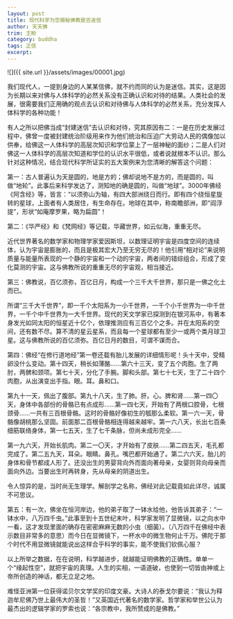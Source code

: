 ```yaml
---
layout: post
title: 现代科学为您揭秘佛教是否迷信
author: 天天佛
trim: 王盼
category: buddha
tags: 正信
excerpt:
---
```


![]({{ site.url }}/assets/images/00001.jpg)

我们现代人，一提到身边的人某某信佛，就不约而同的认为是迷信。其实，这是因为长期以来对佛与人体科学的必然关系没有正确认识和对待的结果。人类社会的发展，很需要我们正用确的观点去认识和对待佛与人体科学的必然关系，充分发挥人体科学的各种功能！

有人之所以把佛当成“封建迷信”去认识和对待，究其原因有二：一是在历史发展过程中，佛曾一度被封建统治阶级用来作为他们统治和压迫广大劳动人民的偶像加以供奉，给佛这一人体科学的高层次知识和学位蒙上了一层神秘的面纱；二是人们对佛这一人体科学的高层次知道和学位的认识水平很低，或者说就根本不认识。那么针对这种情况，结合现代科学所证实的五大案例来为您清晰的解答这个问题：

第一：古人普遍认为天是圆的，地是方的；佛却说地不是方的，而是圆的，叫做“地轮”。此事后来科学发达了，测知地的确是圆的，叫做“地球”。3000年佛经《阿含经》等，皆言：“以须弥山为轴，有四大部洲绕日而行。即有四个绕恒星旋转的星球，上面者有人类居住，有生命存在。地球在其中，称南瞻部洲，即“阎浮提”，形状“如庵摩罗果，略为扁圆”！

第二：《华严经》和《梵网经》等记载，华藏世界，如云似海，重重无尽。

近代世界著名的数学家和物理学家爱因斯坦，以数理证明宇宙是四度空间的连续体，认为宇宙是膨胀的，而且是极其宏大乃至无穷无尽的！他引用“相对论”来说明质量与能量所表现的一个静的宇宙和一个动的宇宙，两者间的错综组合，形成了变化莫测的宇宙。这与佛教所说的重重无尽的宇宙观，相当接近。

第三：佛教说，百亿须弥，百亿日月，构成一个三千大千世界，那只是一佛之化土而已。

所谓“三千大千世界”，即一千个太阳系为一小千世界，一千个小千世界为一中千世界，一千个中千世界为一大千世界。现代的天文学家已探测到在银河系中，有著本身发光如同太阳的恒星近十亿个，依理推测应有三百亿个之多。并在太阳系的空间，还有数不尽。算不清的星云星系，而且每一个星球都有至少一或两个类月球卫星。这与佛教所说的百亿须弥。百亿日月的数目，可谓不谋而合。

第四：佛经“在修行道地经”第一卷还载有胎儿发展的详细情形呢！头十天中，受精卵没什么变动。第十四天，稍长如薄酪……第六十三天，变了五个肉胞。生了两肘，两髀和颈项。第七十天，分化了手腕。脚和头部。第七十七天，生了二十四个肉胞，从出演变出手指。眼。耳。鼻和口。

第九十一天，佩出了腹部。第九十八天，生了肺。肝。心。脾和肾……第一四〇天，身体中各部份的骨骼已有点成形……第一四七天，开始有了两根口腔骨，七根颈骨……一共有三百根骨骼。这时的骨骼好像初生的瓠那么柔软。第一六一天，骨骼像胡桃那么坚固。前面那二百根骨骼相连得越来越牢。第一六八天，长出七百条细筋联络身体，第一七五天，生了七千条脉，但尚未成形完全……

第一九六天，开始长肌肉。第二一〇天，才开始有了皮肤……第二四五天，毛孔都完成了。第二五九天，耳朵。眼睛。鼻孔。嘴巴都开始通了。第二六六天，胎儿的身体和骨节都成人形了。还没出生的男婴背向外而面向著母亲，女婴则背向母亲而面向外边。当要出生时再转身，先从母亲的阴道出生。

令人惊异的是，当时尚无生理学。解剖学之名称，佛经对此记载竟如此详尽，诚属不可思议。

第五：有一次，佛坐在恒河岸边，他的弟子取了一钵水给他，他告诉其弟子：“一钵水中，八万四千虫。”此事至到十五世纪末叶，科学家发明了显微镜，以之向水中一看，这才发现里面的确存在密密麻麻无数的小虫（细菌）。（八万四千在佛经中表示数目非常多的意思）而今日在显微镜下，一杯水中的微生物何止千万。佛陀于那个时代不用显微镜就能说出这样合乎科学的事实，能不使我们钦佩心服？

以上所举之数据，在在说明，科学越进步，就越能证明佛教的正确性。单单一个“缘起性空”，就把宇宙的真理。人生的实相，一语道破，也使到一切皆由神或上帝所创造的神话，都无立足之地。

难怪亚洲第一位获得诺贝尔文学奖的印度文豪。大诗人的泰戈尔要说：“我认为释迦牟尼佛乃世上最伟大的圣哲！”又英国近代著名的数学家。哲学家和举世公认为最杰出的逻辑学家的罗索也说：“各宗教中，我所赞成的是佛教。”
